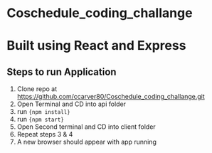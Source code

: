 # Coschedule_coding_challange

# Built using React and Express 

## Steps to run Application

1. Clone repo at https://github.com/ccarver80/Coschedule_coding_challange.git
2. Open Terminal and CD into api folder
3. run ``` {npm install} ```
4. run ``` {npm start} ``` 
5. Open Second terminal and CD into client folder
6. Repeat steps 3 & 4
7. A new browser should appear with app running